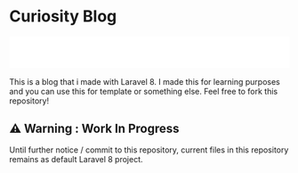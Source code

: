 # Curiosity Blog

![](./image.svg)

This is a blog that i made with Laravel 8. I made this for learning purposes and you can use this for template or something else. Feel free to fork this repository!

## ⚠️ Warning : Work In Progress 
Until further notice / commit to this repository, current files in this repository remains as default Laravel 8 project.
